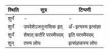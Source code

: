 | स्थिति | सूत्र | टिप्पणी |
| ----- | ------- | ------ |
| शुनँ | - | - |
| शुनँ | उपदेशेऽजनुनासिक इत् | अँ-इत्यस्य इत्संज्ञा |
| शुनँ | शेषात् कर्तरि परस्मैपदम् | इति परस्मैपदम् |
| शुन् | तस्य लोपः | इत्संज्ञकस्य लोपः |
